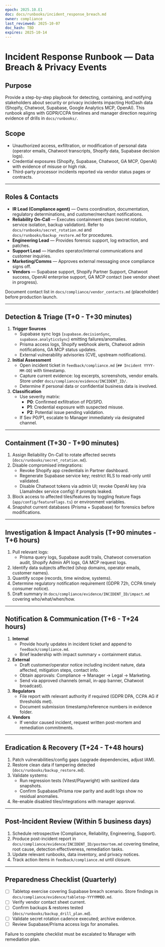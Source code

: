 ```yaml
---
epoch: 2025.10.E1
doc: docs/runbooks/incident_response_breach.md
owner: compliance
last_reviewed: 2025-10-07
doc_hash: TBD
expires: 2025-10-14
---
```


# Incident Response Runbook — Data Breach & Privacy Events

## Purpose

Provide a step-by-step playbook for detecting, containing, and notifying stakeholders about security or privacy incidents impacting HotDash data (Shopify, Chatwoot, Supabase, Google Analytics MCP, OpenAI). This runbook aligns with GDPR/CCPA timelines and manager direction requiring evidence of drills in `docs/runbooks/`.

## Scope

- Unauthorized access, exfiltration, or modification of personal data (operator emails, Chatwoot transcripts, Shopify data, Supabase decision logs).
- Credential exposures (Shopify, Supabase, Chatwoot, GA MCP, OpenAI) with evidence of misuse or high risk.
- Third-party processor incidents reported via vendor status pages or contracts.

---

## Roles & Contacts

- **IR Lead (Compliance agent)** — Owns coordination, documentation, regulatory determinations, and customer/merchant notifications.
- **Reliability On-Call** — Executes containment steps (secret rotation, service isolation, backup validation). Refer to `docs/runbooks/secret_rotation.md` and `docs/runbooks/backup_restore.md` for procedures.
- **Engineering Lead** — Provides forensic support, log extraction, and patches.
- **Support Lead** — Handles operator/internal communications and customer inquiries.
- **Marketing/Comms** — Approves external messaging once compliance signs off.
- **Vendors** — Supabase support, Shopify Partner Support, Chatwoot success, OpenAI enterprise support, GA MCP contact (see vendor sheet in progress).

Document contact list in `docs/compliance/vendor_contacts.md` (placeholder) before production launch.

---

## Detection & Triage (T+0 - T+30 minutes)

1. **Trigger Sources**
   - Supabase sync logs (`supabase.decisionSync`, `supabase.analyticsSync`) emitting failures/anomalies.
   - Prisma access logs, Shopify webhook alerts, Chatwoot admin notifications, GA MCP status updates.
   - External vulnerability advisories (CVE, upstream notifications).
2. **Initial Assessment**
   - Open incident ticket in `feedback/compliance.md` (`## Incident YYYY-MM-DD`) with timestamp.
   - Capture current evidence: log excerpts, screenshots, vendor emails. Store under `docs/compliance/evidence/INCIDENT_ID/`.
   - Determine if personal data or confidential business data is involved.
3. **Classification**
   - Use severity matrix:
     - **P0**: Confirmed exfiltration of PD/SPD.
     - **P1**: Credential exposure with suspected misuse.
     - **P2**: Potential issue pending validation.
   - If Sev P0/P1, escalate to Manager immediately via designated channel.

---

## Containment (T+30 - T+90 minutes)

1. Assign Reliability On-Call to rotate affected secrets (`docs/runbooks/secret_rotation.md`).
2. Disable compromised integrations:
   - Revoke Shopify app credentials in Partner dashboard.
   - Regenerate Supabase service key; restrict RLS to read-only until validated.
   - Disable Chatwoot tokens via admin UI; revoke OpenAI key (via LlamaIndex service config) if prompts leaked.
3. Block access to affected tiles/features by toggling feature flags (`app/config/featureFlags.ts`) or environment variables.
4. Snapshot current databases (Prisma + Supabase) for forensics before modifications.

---

## Investigation & Impact Analysis (T+90 minutes - T+6 hours)

1. Pull relevant logs:
   - Prisma query logs, Supabase audit trails, Chatwoot conversation audit, Shopify Admin API logs, GA MCP request logs.
2. Identify data subjects affected (shop domains, operator emails, customer names).
3. Quantify scope (records, time window, systems).
4. Determine regulatory notification requirement (GDPR 72h, CCPA timely consumer notice).
5. Draft summary in `docs/compliance/evidence/INCIDENT_ID/impact.md` covering who/what/when/how.

---

## Notification & Communication (T+6 - T+24 hours)

1. **Internal**
   - Provide hourly updates in incident ticket and append to `feedback/compliance.md`.
   - Brief leadership with impact summary + containment status.
2. **External**
   - Draft customer/operator notice including incident nature, data affected, mitigation steps, contact info.
   - Obtain approvals: Compliance → Manager → Legal → Marketing.
   - Send via approved channels (email, in-app banner, Chatwoot broadcast).
3. **Regulators**
   - File report with relevant authority if required (GDPR DPA, CCPA AG if thresholds met).
   - Document submission timestamp/reference numbers in evidence folder.
4. **Vendors**
   - If vendor caused incident, request written post-mortem and remediation commitments.

---

## Eradication & Recovery (T+24 - T+48 hours)

1. Patch vulnerabilities/config gaps (upgrade dependencies, adjust IAM).
2. Restore clean data if tampering detected (`docs/runbooks/backup_restore.md`).
3. Validate systems:
   - Run regression tests (Vitest/Playwright) with sanitized data snapshots.
   - Confirm Supabase/Prisma row parity and audit logs show no residual anomalies.
4. Re-enable disabled tiles/integrations with manager approval.

---

## Post-Incident Review (Within 5 business days)

1. Schedule retrospective (Compliance, Reliability, Engineering, Support).
2. Produce post-incident report in `docs/compliance/evidence/INCIDENT_ID/postmortem.md` covering timeline, root cause, detection effectiveness, remediation tasks.
3. Update relevant runbooks, data inventory, and privacy notices.
4. Track action items in `feedback/compliance.md` until closure.

---

## Preparedness Checklist (Quarterly)

- [ ] Tabletop exercise covering Supabase breach scenario. Store findings in `docs/compliance/evidence/tabletop-YYYYMMDD.md`.
- [ ] Verify vendor contact sheet current.
- [ ] Confirm backups & restores tested (`docs/runbooks/backup_drill_plan.md`).
- [ ] Validate secret rotation cadence executed; archive evidence.
- [ ] Review Supabase/Prisma access logs for anomalies.

Failure to complete checklist must be escalated to Manager with remediation plan.

